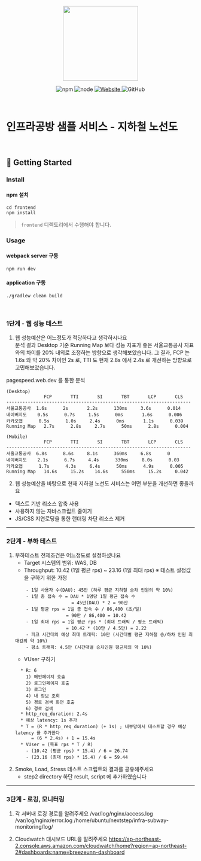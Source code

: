 <p align="center">
    <img width="200px;" src="https://raw.githubusercontent.com/woowacourse/atdd-subway-admin-frontend/master/images/main_logo.png"/>
</p>
<p align="center">
  <img alt="npm" src="https://img.shields.io/badge/npm-%3E%3D%205.5.0-blue">
  <img alt="node" src="https://img.shields.io/badge/node-%3E%3D%209.3.0-blue">
  <a href="https://edu.nextstep.camp/c/R89PYi5H" alt="nextstep atdd">
    <img alt="Website" src="https://img.shields.io/website?url=https%3A%2F%2Fedu.nextstep.camp%2Fc%2FR89PYi5H">
  </a>
  <img alt="GitHub" src="https://img.shields.io/github/license/next-step/atdd-subway-service">
</p>

<br>

# 인프라공방 샘플 서비스 - 지하철 노선도

<br>

## 🚀 Getting Started

### Install
#### npm 설치
```
cd frontend
npm install
```
> `frontend` 디렉토리에서 수행해야 합니다.

### Usage
#### webpack server 구동
```
npm run dev
```
#### application 구동
```
./gradlew clean build
```
<br>


### 1단계 - 웹 성능 테스트
1. 웹 성능예산은 어느정도가 적당하다고 생각하시나요  
분석 결과 Desktop 기준 Running Map 보다 성능 지표가 좋은 서울교통공사 지표와의 차이를 20% 내외로 조정하는 방향으로 생각해보았습니다.
그 결과, FCP 는 1.6s 와 약 20% 차이인 2s 로, TTI 도 현재 2.8s 에서 2.4s 로 개선하는 방향으로 고민해보았습니다.


pagespeed.web.dev 를 통한 분석
```
(Desktop)
              FCP       TTI       SI       TBT       LCP       CLS
---------------------------------------------------------------------
서울교통공사  1.6s      2s       2.2s      130ms     3.6s      0.014
네이버지도    0.5s      0.7s     1.5s      0ms       1.6s      0.006
카카오맵      0.5s      1.0s     2.4s      0ms       1.1s      0.039
Running Map   2.7s      2.8s     2.7s      50ms      2.8s      0.004
```
```
(Mobile)
              FCP       TTI       SI       TBT       LCP       CLS
---------------------------------------------------------------------
서울교통공사  6.8s      8.6s     8.1s      360ms     6.8s      0
네이버지도    2.1s      6.7s     4.4s      330ms     8.0s      0.03
카카오맵      1.7s      4.3s     6.4s      50ms      4.9s      0.005
Running Map   14.6s     15.2s    14.6s     550ms     15.2s     0.042  
```


2. 웹 성능예산을 바탕으로 현재 지하철 노선도 서비스는 어떤 부분을 개선하면 좋을까요
- 텍스트 기반 리소스 압축 사용
- 사용하지 않는 자바스크립트 줄이기
- JS/CSS 지연로딩을 통한 랜더링 차단 리소스 제거


---

### 2단계 - 부하 테스트
1. 부하테스트 전제조건은 어느정도로 설정하셨나요
    - Target 시스템의 범위: WAS, DB
    - Throughput: 10.42 (1일 평균 rps) ~ 23.16 (1일 최대 rps)
      ※ 테스트 설정값을 구하기 위한 가정
   ```
       - 1일 사용자 수(DAU): 45만 (하루 평균 지하철 승차 인원의 약 10%)
       - 1일 총 접속 수 = DAU * 1명당 1일 평균 접속 수
                        = 45만(DAU) * 2 = 90만
       - 1일 평균 rps = 1일 총 접속 수 / 86,400 (초/일)
                      = 90만 / 86,400 = 10.42
       - 1일 최대 rps = 1일 평균 rps * (최대 트래픽 / 평소 트래픽)
                      = 10.42 * (10만 / 4.5만) = 2.22
       - 피크 시간대의 예상 최대 트래픽: 10만 (시간대별 평균 지하철 승/하차 인원 최대값의 약 10%)
       - 평소 트래픽: 4.5만 (시간대별 승차인원 평균치의 약 10%)
   ```
    - VUser 구하기
   ```
     * R: 6
       1) 메인페이지 호출
       2) 로그인페이지 호출
       3) 로그인
       4) 내 정보 조회
       5) 경로 검색 화면 호출
       6) 경로 검색
     * http_req_duration: 2.4s
     * 예상 latency: 1s 추가
     * T = (R * http_req_duration) (+ 1s) ; 내부망에서 테스트할 경우 예상 latency 를 추가한다
         = (6 * 2.4s) + 1 = 15.4s
     * VUser = (목표 rps * T / R) 
       - (10.42 (평균 rps) * 15.4) / 6 = 26.74
       - (23.16 (최대 rps) * 15.4) / 6 = 59.44
   ```
2. Smoke, Load, Stress 테스트 스크립트와 결과를 공유해주세요
   - step2 directory 하단 result, script 에 추가하였습니다 

---

### 3단계 - 로깅, 모니터링
1. 각 서버내 로깅 경로를 알려주세요
   /var/log/nginx/access.log
   /var/log/nginx/error.log
   /home/ubuntu/nextstep/infra-subway-monitoring/log/

2. Cloudwatch 대시보드 URL을 알려주세요
   https://ap-northeast-2.console.aws.amazon.com/cloudwatch/home?region=ap-northeast-2#dashboards:name=breezeunn-dashboard
